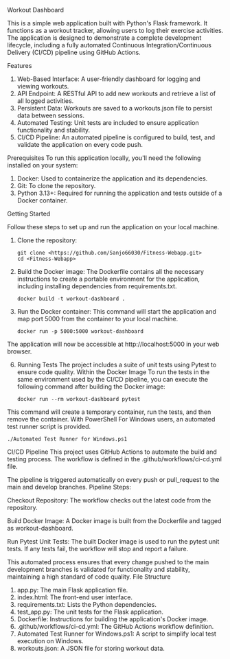 Workout Dashboard

This is a simple web application built with Python's Flask framework. It functions as a workout tracker, allowing users to log their exercise activities. The application is designed to demonstrate a complete development lifecycle, including a fully automated Continuous Integration/Continuous Delivery (CI/CD) pipeline using GitHub Actions.

Features

1. Web-Based Interface: A user-friendly dashboard for logging and viewing workouts.
2. API Endpoint: A RESTful API to add new workouts and retrieve a list of all logged activities.
3. Persistent Data: Workouts are saved to a workouts.json file to persist data between sessions.
4. Automated Testing: Unit tests are included to ensure application functionality and stability.
5. CI/CD Pipeline: An automated pipeline is configured to build, test, and validate the application on every code push.

Prerequisites
To run this application locally, you'll need the following installed on your system:
1. Docker: Used to containerize the application and its dependencies.
2. Git: To clone the repository.
3. Python 3.13+: Required for running the application and tests outside of a Docker container.
    
Getting Started

Follow these steps to set up and run the application on your local machine.

1. Clone the repository:

       git clone <https://github.com/Sanjo66030/Fitness-Webapp.git>
       cd <Fitness-Webapp>
3. Build the Docker image:
The Dockerfile contains all the necessary instructions to create a portable environment for the application, including installing dependencies from requirements.txt.

       docker build -t workout-dashboard .
5. Run the Docker container:
This command will start the application and map port 5000 from the container to your local machine.

       docker run -p 5000:5000 workout-dashboard

The application will now be accessible at http://localhost:5000 in your web browser.

6. Running Tests
The project includes a suite of unit tests using Pytest to ensure code quality.
Within the Docker Image
To run the tests in the same environment used by the CI/CD pipeline, you can execute the following command after building the Docker image:

       docker run --rm workout-dashboard pytest

This command will create a temporary container, run the tests, and then remove the container.
With PowerShell
For Windows users, an automated test runner script is provided.

    ./Automated Test Runner for Windows.ps1


CI/CD Pipeline
This project uses GitHub Actions to automate the build and testing process. The workflow is defined in the .github/workflows/ci-cd.yml file.

The pipeline is triggered automatically on every push or pull_request to the main and develop branches.
Pipeline Steps:

Checkout Repository: The workflow checks out the latest code from the repository.

Build Docker Image: A Docker image is built from the Dockerfile and tagged as workout-dashboard.

Run Pytest Unit Tests: The built Docker image is used to run the pytest unit tests. If any tests fail, the workflow will stop and report a failure.

This automated process ensures that every change pushed to the main development branches is validated for functionality and stability, maintaining a high standard of code quality.
File Structure

1. app.py: The main Flask application file.
2. index.html: The front-end user interface.
3. requirements.txt: Lists the Python dependencies.
4. test_app.py: The unit tests for the Flask application.
5. Dockerfile: Instructions for building the application's Docker image.
6. .github/workflows/ci-cd.yml: The GitHub Actions workflow definition.
7. Automated Test Runner for Windows.ps1: A script to simplify local test execution on Windows.
8. workouts.json: A JSON file for storing workout data.
